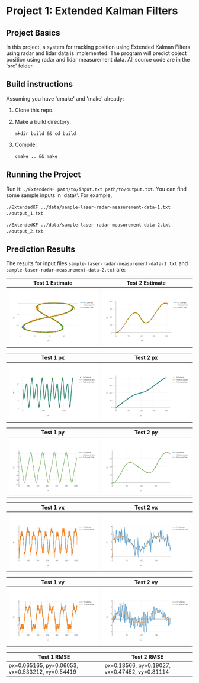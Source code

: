 # Project 1: Extended Kalman Filters


## Project Basics
In this project, a system for tracking position using Extended Kalman Filters using radar and lidar data is implemented. The program will predict object position using radar and lidar measurement data. All source code are in the 'src' folder.

## Build instructions

Assuming you have 'cmake' and 'make' already:

1. Clone this repo.

2. Make a build directory: 

    `mkdir build && cd build`

3. Compile: 

    `cmake .. && make`


## Running the Project
Run it: `./ExtendedKF path/to/input.txt path/to/output.txt`. You can find some sample inputs in 'data/'. For example,

`./ExtendedKF ../data/sample-laser-radar-measurement-data-1.txt ./output_1.txt`

`./ExtendedKF ../data/sample-laser-radar-measurement-data-2.txt ./output_2.txt`


## Prediction Results
The results for input files `sample-laser-radar-measurement-data-1.txt` and `sample-laser-radar-measurement-data-2.txt` are:

| Test 1 Estimate            | Test 2 Estimate                                           |
| -------------------------- |----------------------------------------------------------|
| ![txt1](result/test1_estimate.png)     | ![txt2](result/test2_estimate.png)   |


| Test 1 px            | Test 2 px                                           |
| -------------------------- |----------------------------------------------------------|
| ![txt1](result/test1_px.png)     | ![txt2](result/test2_px.png)   |


| Test 1 py            | Test 2 py                                           |
| -------------------------- |----------------------------------------------------------|
| ![txt1](result/test1_py.png)     | ![txt2](result/test2_py.png)   |


| Test 1 vx            | Test 2 vx                                           |
| -------------------------- |----------------------------------------------------------|
| ![txt1](result/test1_vx.png)     | ![txt2](result/test2_vx.png)   |


| Test 1 vy            | Test 2 vy                                           |
| -------------------------- |----------------------------------------------------------|
| ![txt1](result/test1_vy.png)     | ![txt2](result/test2_vy.png)   |

| Test 1 RMSE            | Test 2 RMSE                                           |
| -------------------------- |----------------------------------------------------------|
| px=0.065165,  py=0.06053,  vx=0.533212,  vy=0.54419  |px=0.18566, py=0.19027, vx=0.47452, vy=0.81114  |


